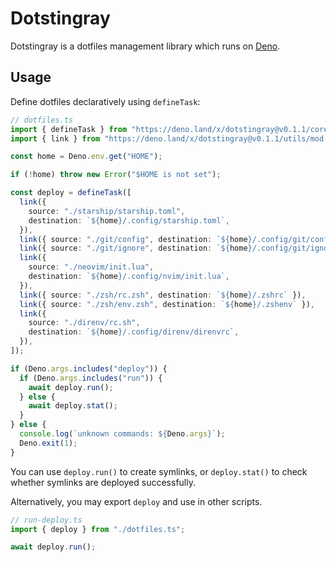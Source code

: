 # Dotstingray

Dotstingray is a dotfiles management library which runs on [Deno](https://deno.land).

## Usage

Define dotfiles declaratively using `defineTask`:

```ts
// dotfiles.ts
import { defineTask } from "https://deno.land/x/dotstingray@v0.1.1/core/mod.ts";
import { link } from "https://deno.land/x/dotstingray@v0.1.1/utils/mod.ts";

const home = Deno.env.get("HOME");

if (!home) throw new Error("$HOME is not set");

const deploy = defineTask([
  link({
    source: "./starship/starship.toml",
    destination: `${home}/.config/starship.toml`,
  }),
  link({ source: "./git/config", destination: `${home}/.config/git/config` }),
  link({ source: "./git/ignore", destination: `${home}/.config/git/ignore` }),
  link({
    source: "./neovim/init.lua",
    destination: `${home}/.config/nvim/init.lua`,
  }),
  link({ source: "./zsh/rc.zsh", destination: `${home}/.zshrc` }),
  link({ source: "./zsh/env.zsh", destination: `${home}/.zshenv` }),
  link({
    source: "./direnv/rc.sh",
    destination: `${home}/.config/direnv/direnvrc`,
  }),
]);

if (Deno.args.includes("deploy")) {
  if (Deno.args.includes("run")) {
    await deploy.run();
  } else {
    await deploy.stat();
  }
} else {
  console.log(`unknown commands: ${Deno.args}`);
  Deno.exit(1);
}
```

You can use `deploy.run()` to create symlinks, or `deploy.stat()` to check whether symlinks are deployed successfully.

Alternatively, you may export `deploy` and use in other scripts.

```ts
// run-deploy.ts
import { deploy } from "./dotfiles.ts";

await deploy.run();
```

